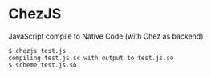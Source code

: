 # ChezJS
JavaScript compile to Native Code (with Chez as backend)


```
$ chezjs test.js
compiling test.js.sc with output to test.js.so
$ scheme test.js.so
```